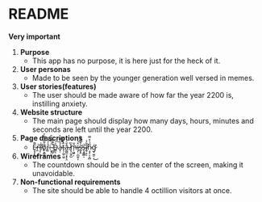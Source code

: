 # README

**Very important**

1. **Purpose**
    * This app has no purpose, it is here just for the heck of it. 
1. **User personas**
    * Made to be seen by the younger generation well versed in memes. 
1. **User stories(features)**
    * The user should be made aware of how far the year 2200 is, instilling anxiety. 
1. **Website structure**
    * The main page should display how many days, hours, minutes and seconds are left until the year 2200. 
1. **Page descriptions**
    * Ȩ̷̧̙͌͜r̶͈͝r̸͎̹͕͂̍ỏ̸̙͙̳̺̌̂́̈̐̓ȓ̴͇̍̉̌:̵͙̩̤̟͉̈́̿̈́̑ ̷̠̻̦͋̐̄D̴͇͕͐͠a̵͓̣̓̾̿t̵̖̜͚̣͖̜̏̀̓̓̚͘ā̶͚̺̫͕̟̙̯̌͛ ̸̢̠̰̭̺͐̅m̶̦͖͍̩̑͂ï̷̡̹̣̪̼̞͎̽͝s̶̛̲͓̭̍̉̈́́̏s̴̨͓͇̻̠͝i̸̼̜̟͂͐̇ͅņ̷̡̗͔̞̻̅́͗̽̿ǵ̷̡̛̫̼̠̣͘͜
1. **Wireframes**
    * The countdown should be in the center of the screen, making it unavoidable. 
1. **Non-functional requirements**
    * The site should be able to handle 4 octillion visitors at once. 